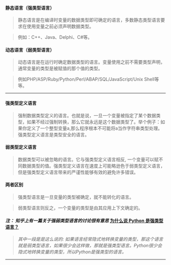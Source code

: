 #### 静态语言（强类型语言）

> 静态语言是在编译时变量的数据类型即可确定的语言，多数静态类型语言要求在使用变量之前必须声明数据类型。

>例如：C++、Java、Delphi、C#等。


####  动态语言（弱类型语言）

> 动态语言是在运行时确定数据类型的语言。变量使用之前不需要类型声明，通常变量的类型是被赋值的那个值的类型。

> 例如PHP/ASP/Ruby/Python/Perl/ABAP/SQL/JavaScript/Unix Shell等等。

---
#### 强类型定义语言

> 强制数据类型定义的语言。也就是说，一旦一个变量被指定了某个数据类型，如果不经过强制转换，那么它就永远是这个数据类型了。举个例子：如果你定义了一个整型变量a,那么程序根本不可能将a当作字符串类型处理。强类型定义语言是类型安全的语言。

#### 弱类型定义语言

> 数据类型可以被忽略的语言。它与强类型定义语言相反, 一个变量可以赋不同数据类型的值。强类型定义语言在速度上可能略逊色于弱类型定义语言，但是强类型定义语言带来的严谨性能够有效的避免许多错误。

#### 两者区别

> 强类型语言是一旦变量的类型被确定，就不能转化的语言。

> 弱类型语言则反之，一个变量的类型是由其应用上下文确定的。

#### *注：* *知乎上有一篇关于强弱类型语言的讨论很有意思*   [**为什么说 Python 是强类型语言？**](https://www.zhihu.com/question/43498005)
  > *其中一段是是这么说的: 如果语言经常隐式地转换变量的类型，那这个语言就是弱类型语言，如果很少会这样做，那就是强类型语言。Python很少会隐式地转换变量的类型，所以Python是强类型的语言。*

---